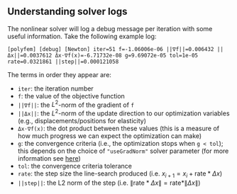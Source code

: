 ## Understanding solver logs

The nonlinear solver will log a debug message per iteration with some useful information. Take the following example log:

```
[polyfem] [debug] [Newton] iter=51 f=-1.06006e-06 ||∇f||=0.006432 ||Δx||=0.0037612 Δx⋅∇f(x)=-6.71732e-08 g=9.69072e-05 tol=1e-05 rate=0.0321861 ||step||=0.000121058
```

The terms in order they appear are:

* `iter`: the iteration number
* `f`: the value of the objective function
* `||∇f||`: the $L^2$-norm of the gradient of `f`
* `||Δx||`: the $L^2$-norm of the update direction to our optimization variables (e.g., displacements/positions for elasticity)
* `Δx⋅∇f(x)`: the dot product between these values (this is a measure of how much progress we can expect the optimization can make)
* `g`: the convergence criteria (i.e., the optimization stops when `g < tol`); this depends on the choice of `"useGradNorm"` solver parameter (for more information see [here](../documentation/#nonlinear-solver))
* `tol`: the convergence criteria tolerance
* `rate`: the step size the line-search produced (i.e. $x_{i+1} = x_i + \text{rate} *  \Delta x$)
* `||step||`: the L2 norm of the step (i.e. $\|\text{rate} * \Delta x\| = \text{rate} * \|\Delta x\|$)
